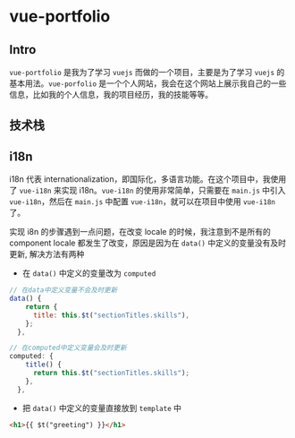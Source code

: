 # vue-portfolio

## Intro

`vue-portfolio` 是我为了学习 `vuejs` 而做的一个项目，主要是为了学习 `vuejs` 的基本用法。`vue-porfolio` 是一个个人网站，我会在这个网站上展示我自己的一些信息，比如我的个人信息，我的项目经历，我的技能等等。

## 技术栈

## i18n

i18n 代表 internationalization，即国际化，多语言功能。在这个项目中，我使用了 `vue-i18n` 来实现 i18n。`vue-i18n` 的使用非常简单，只需要在 `main.js` 中引入 `vue-i18n`，然后在 `main.js` 中配置 `vue-i18n`，就可以在项目中使用 `vue-i18n` 了。

实现 i8n 的步骤遇到一点问题，在改变 locale 的时候，我注意到不是所有的 component locale 都发生了改变，原因是因为在 `data()` 中定义的变量没有及时更新,
解决方法有两种

- 在 `data()` 中定义的变量改为 `computed`

```js
// 在data中定义变量不会及时更新
data() {
    return {
      title: this.$t("sectionTitles.skills"),
    };
  },
```

```js
// 在computed中定义变量会及时更新
computed: {
    title() {
      return this.$t("sectionTitles.skills");
    },
  },
```

- 把 `data()` 中定义的变量直接放到 `template` 中

```html
<h1>{{ $t("greeting") }}</h1>
```
